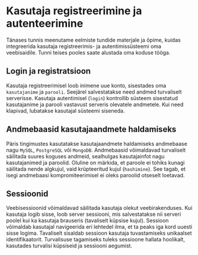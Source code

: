 # Kasutaja registreerimine ja autenteerimine

Tänases tunnis meenutame eelmiste tundide materjale ja õpime, kuidas integreerida kasutaja registreerimis- ja autentimissüsteemi oma veebisaidile. Tunni teises pooles saate alustada oma koduse tööga.

## Login ja registratsioon

Kasutaja registreerimisel loob inimene uue konto, sisestades oma `kasutajanime` ja `parooli`. Seejärel salvestatakse need andmed turvaliselt serverisse. Kasutaja autentimisel (`login`) kontrollib süsteem sisestatud kasutajanime ja parooli vastavust serveris olevatele andmetele. Kui need klapivad, lubatakse kasutajal süsteemi siseneda.

## Andmebaasid kasutajaandmete haldamiseks

Päris tingimustes kasutatakse kasutajaandmete haldamiseks andmebaase nagu `MySQL`, `PostgreSQL` või `MongoDB`. Andmebaasid võimaldavad turvaliselt säilitada suures koguses andmeid, sealhulgas kasutajainfot nagu kasutajanimed ja paroolid. Oluline on märkida, et paroole ei tohiks kunagi säilitada nende algkujul, vaid krüpteeritud kujul (`hashimine`). See tagab, et isegi andmebaasi kompromiteerimisel ei oleks paroolid otseselt loetavad.

## Sessioonid

Veebisessioonid võimaldavad säilitada kasutaja olekut veebirakenduses. Kui kasutaja logib sisse, loob server sessiooni, mis salvestatakse nii serveri poolel kui ka kasutaja brauseris (tavaliselt küpsise kujul). Sessioon võimaldab kasutajal navigeerida eri lehtedel ilma, et ta peaks iga kord uuesti sisse logima. Tavaliselt sisaldab sessioon kasutaja tuvastamiseks unikaalset identifikaatorit. Turvalisuse tagamiseks tuleks sessioone hallata hoolikalt, kasutades turvalisi küpsiseid ja sessiooni aegumist.


